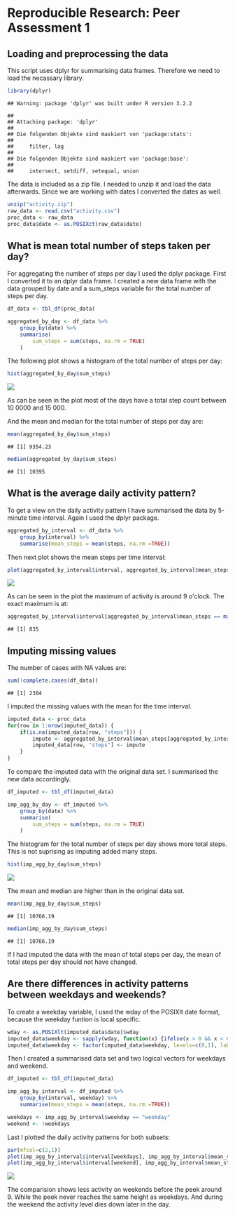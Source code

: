 # Reproducible Research: Peer Assessment 1


## Loading and preprocessing the data

This script uses dplyr for summarising data frames. Therefore we need to load the necassary library.


```r
library(dplyr)
```

```
## Warning: package 'dplyr' was built under R version 3.2.2
```

```
## 
## Attaching package: 'dplyr'
## 
## Die folgenden Objekte sind maskiert von 'package:stats':
## 
##     filter, lag
## 
## Die folgenden Objekte sind maskiert von 'package:base':
## 
##     intersect, setdiff, setequal, union
```

The data is included as a zip file. I needed to unzip it and load the data afterwards. Since we are working with dates I converted the dates as well.


```r
unzip("activity.zip")
raw_data <- read.csv("activity.csv")
proc_data <- raw_data
proc_data$date <- as.POSIXct(raw_data$date)
```

## What is mean total number of steps taken per day?

For aggregating the number of steps per day I used the dplyr package. First I converted it to an dplyr data frame. I created a new data frame with the data grouped by date and a sum_steps variable for the total number of steps per day.


```r
df_data <- tbl_df(proc_data)

aggregated_by_day <- df_data %>% 
    group_by(date) %>% 
    summarise(
        sum_steps = sum(steps, na.rm = TRUE)
    )
```

The following plot shows a histogram of the total number of steps per day:


```r
hist(aggregated_by_day$sum_steps)
```

![](PA1_template_files/figure-html/unnamed-chunk-4-1.png) 

As can be seen in the plot most of the days have a total step count between 10 0000 and 15 000.

And the mean and median for the total number of steps per day are:


```r
mean(aggregated_by_day$sum_steps)
```

```
## [1] 9354.23
```

```r
median(aggregated_by_day$sum_steps)
```

```
## [1] 10395
```

## What is the average daily activity pattern?

To get a view on the daily activity pattern I have summarised the data by 5-minute time interval. Again I used the dplyr package.


```r
aggregated_by_interval <- df_data %>%
    group_by(interval) %>%
    summarise(mean_steps = mean(steps, na.rm =TRUE))
```

Then next plot shows the mean steps per time interval:


```r
plot(aggregated_by_interval$interval, aggregated_by_interval$mean_steps, type="l")
```

![](PA1_template_files/figure-html/unnamed-chunk-7-1.png) 

As can be seen in the plot the maximum of activity is around 9 o'clock. The exact maximum is at:


```r
aggregated_by_interval$interval[aggregated_by_interval$mean_steps == max(aggregated_by_interval$mean_steps)]
```

```
## [1] 835
```

## Imputing missing values

The number of cases with NA values are:


```r
sum(!complete.cases(df_data))
```

```
## [1] 2304
```

I imputed the missing values with the mean for the time interval.


```r
imputed_data <- proc_data
for(row in 1:nrow(imputed_data)) {
    if(is.na(imputed_data[row, "steps"])) {
        impute <- aggregated_by_interval$mean_steps[aggregated_by_interval$interval == imputed_data[row, "interval"]]
        imputed_data[row, "steps"] <- impute
    }
}
```

To compare the imputed data with the original data set. I summarised the new data accordingly.


```r
df_imputed <- tbl_df(imputed_data)

imp_agg_by_day <- df_imputed %>% 
    group_by(date) %>%
    summarise(
        sum_steps = sum(steps, na.rm = TRUE)
    )
```

The histogram for the total number of steps per day shows more total steps. This is not suprising as imputing added many steps.


```r
hist(imp_agg_by_day$sum_steps)
```

![](PA1_template_files/figure-html/unnamed-chunk-12-1.png) 

The mean and median are higher than in the original data set.


```r
mean(imp_agg_by_day$sum_steps)
```

```
## [1] 10766.19
```

```r
median(imp_agg_by_day$sum_steps)
```

```
## [1] 10766.19
```

If I had imputed the data with the mean of total steps per day, the mean of total steps per day should not have changed.

## Are there differences in activity patterns between weekdays and weekends?

To create a weekday variable, I used the wday of the POSIXlt date format, because the weekday funtion is local specific.


```r
wday <- as.POSIXlt(imputed_data$date)$wday
imputed_data$weekday <- sapply(wday, function(x) {ifelse(x > 0 && x < 6, 1, 0)} )
imputed_data$weekday <- factor(imputed_data$weekday, levels=c(0,1), labels=c("weekend","weekday"))
```

Then I created a summarised data set and two logical vectors for weekdays and weekend.


```r
df_imputed <- tbl_df(imputed_data)

imp_agg_by_interval <- df_imputed %>%
    group_by(interval, weekday) %>%
    summarise(mean_steps = mean(steps, na.rm =TRUE))

weekdays <- imp_agg_by_interval$weekday == "weekday"
weekend <- !weekdays
```

Last I plotted the daily activity patterns for both subsets:


```r
par(mfcol=c(2,1))
plot(imp_agg_by_interval$interval[weekdays], imp_agg_by_interval$mean_steps[weekdays], type="l")
plot(imp_agg_by_interval$interval[weekend], imp_agg_by_interval$mean_steps[weekend], type="l")
```

![](PA1_template_files/figure-html/unnamed-chunk-16-1.png) 

The comparision shows less activity on weekends before the peek around 9. While the peek never reaches the same height as weekdays. And during the weekend the activity level dies down later in the day.
